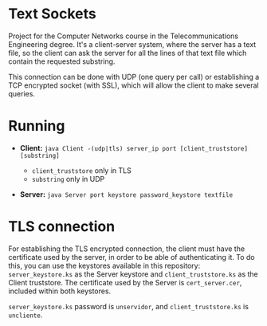# Text Sockets
Project for the Computer Networks course in the Telecommunications Engineering degree. It's a client-server system, where the server has a text file, so the client can ask the server for all the lines of that text file which contain the requested substring.

This connection can be done with UDP (one query per call) or establishing a TCP encrypted socket (with SSL), which will allow the client to make several queries.

# Running

- **Client:** `java Client -(udp|tls) server_ip port [client_truststore] [substring]`
  - `client_truststore` only in TLS
  - `substring` only in UDP

- **Server:** `java Server port keystore password_keystore textfile`

# TLS connection
For establishing the TLS encrypted connection, the client must have the certificate used by the server, in order to be able of authenticating it. To do this, you can use the keystores available in this repository: `server_keystore.ks` as the Server keystore and `client_truststore.ks` as the Client truststore. The certificate used by the Server is `cert_server.cer`, included within both keystores.

`server_keystore.ks` password is `unservidor`, and `client_truststore.ks` is `uncliente`.

